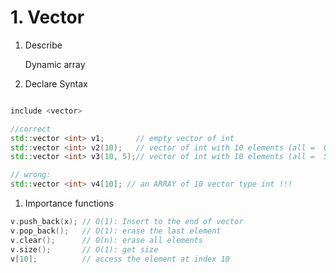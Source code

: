 # 1. Vector 

1. Describe

    Dynamic array   

2. Declare Syntax 

```c++

include <vector>

//correct
std::vector <int> v1;       // empty vector of int
std::vector <int> v2(10);   // vector of int with 10 elements (all =  0) 
std::vector <int> v3(10, 5);// vector of int with 10 elements (all =  5) 

// wrong:
std::vector <int> v4[10]; // an ARRAY of 10 vector type int !!!

```

1. Importance functions

```c++
v.push_back(x); // O(1): Insert to the end of vector
v.pop_back();   // O(1): erase the last element 
v.clear();      // O(n): erase all elements 
v.size();       // O(1): get size
v[10];          // access the element at index 10

```